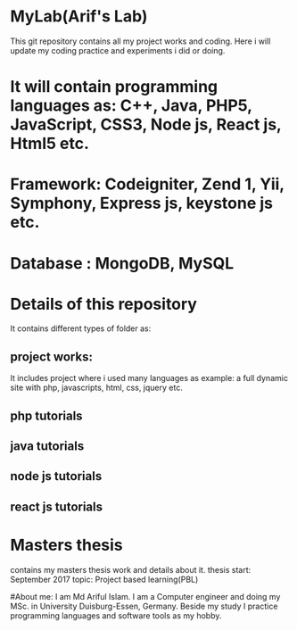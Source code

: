 # MyLab(Arif's Lab)
This git repository contains all my project works and coding.
Here i will update my coding practice and experiments i did or doing.

# It will contain programming languages as: C++, Java, PHP5, JavaScript, CSS3, Node js, React js, Html5 etc.
# Framework: Codeigniter, Zend 1, Yii, Symphony, Express js, keystone js etc.
# Database : MongoDB, MySQL

# Details of this repository
It contains different types of folder as:
## project works:
It includes project where i used many languages as example: a full dynamic site with php, javascripts, html, css, jquery etc.
## php tutorials
## java tutorials
## node js tutorials
## react js tutorials

# Masters thesis
contains my masters thesis work and details about it.
thesis start: September 2017
topic: Project based learning(PBL)

#About me:
I am Md Ariful Islam. I am a Computer engineer and doing my MSc. in University Duisburg-Essen, Germany. Beside my study
I practice programming languages and software tools as my hobby. 


